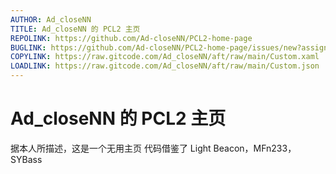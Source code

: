 ```yaml
---
AUTHOR: Ad_closeNN
TITLE: Ad_closeNN 的 PCL2 主页
REPOLINK: https://github.com/Ad-closeNN/PCL2-home-page
BUGLINK: https://github.com/Ad-closeNN/PCL2-home-page/issues/new?assignees=&labels=%C2%B7+Bug%2C%E6%96%B0%E5%8F%8D%E9%A6%88&projects=&template=bug9.yml
COPYLINK: https://raw.gitcode.com/Ad_closeNN/aft/raw/main/Custom.xaml
LOADLINK: https://raw.gitcode.com/Ad_closeNN/aft/raw/main/Custom.json
---
```


# Ad_closeNN 的 PCL2 主页
据本人所描述，这是一个无用主页
代码借鉴了 Light Beacon，MFn233，SYBass
